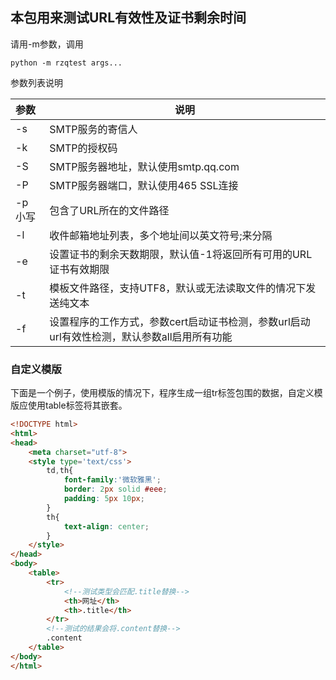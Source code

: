 ## 本包用来测试URL有效性及证书剩余时间

请用-m参数，调用

```
python -m rzqtest args...
```



参数列表说明

| 参数    | 说明                                                         |
| :------ | ------------------------------------------------------------ |
| -s      | SMTP服务的寄信人                                             |
| -k      | SMTP的授权码                                                 |
| -S      | SMTP服务器地址，默认使用smtp.qq.com                          |
| -P      | SMTP服务器端口，默认使用465 SSL连接                          |
| -p 小写 | 包含了URL所在的文件路径                                      |
| -l      | 收件邮箱地址列表，多个地址间以英文符号;来分隔                |
| -e      | 设置证书的剩余天数期限，默认值-1将返回所有可用的URL证书有效期限 |
| -t      | 模板文件路径，支持UTF8，默认或无法读取文件的情况下发送纯文本 |
| -f      | 设置程序的工作方式，参数cert启动证书检测，参数url启动url有效性检测，默认参数all启用所有功能 |

### 自定义模版

下面是一个例子，使用模版的情况下，程序生成一组tr标签包围的数据，自定义模版应使用table标签将其嵌套。

```html
<!DOCTYPE html>
<html>
<head>
	<meta charset="utf-8">
	<style type='text/css'>
		td,th{
			font-family:'微软雅黑';
			border: 2px solid #eee;
			padding: 5px 10px;
		}
		th{
			text-align: center;
		}
	</style>
</head>
<body>
	<table>
		<tr>
            <!--测试类型会匹配.title替换-->
			<th>网址</th>
			<th>.title</th>
		</tr>
        <!--测试的结果会将.content替换-->
		.content
	</table>
</body>
</html>
```

